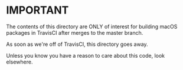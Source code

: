 IMPORTANT
=========

The contents of this directory are ONLY of interest for building macOS
packages in TravisCI after merges to the master branch.

As soon as we're off of TravisCI, this directory goes away.

Unless you know you have a reason to care about this code, look
elsewhere.
